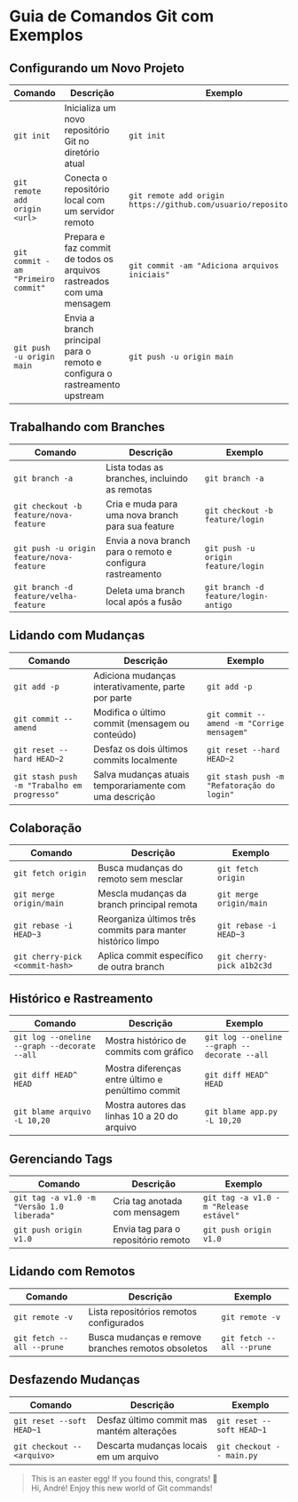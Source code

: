 # Guia de Comandos Git com Exemplos

## Configurando um Novo Projeto

| Comando                             | Descrição                                                                 | Exemplo                                                          |
|-------------------------------------|---------------------------------------------------------------------------|------------------------------------------------------------------|
| `git init`                          | Inicializa um novo repositório Git no diretório atual                     | `git init`                                                       |
| `git remote add origin <url>`       | Conecta o repositório local com um servidor remoto                        | `git remote add origin https://github.com/usuario/repositorio.git` |
| `git commit -am "Primeiro commit"`  | Prepara e faz commit de todos os arquivos rastreados com uma mensagem     | `git commit -am "Adiciona arquivos iniciais"`                    |
| `git push -u origin main`           | Envia a branch principal para o remoto e configura o rastreamento upstream| `git push -u origin main`                                       |

## Trabalhando com Branches

| Comando                                       | Descrição                                                               | Exemplo                                 |
|-----------------------------------------------|-------------------------------------------------------------------------|-----------------------------------------|
| `git branch -a`                               | Lista todas as branches, incluindo as remotas                          | `git branch -a`                          |
| `git checkout -b feature/nova-feature`        | Cria e muda para uma nova branch para sua feature                      | `git checkout -b feature/login`          |
| `git push -u origin feature/nova-feature`     | Envia a nova branch para o remoto e configura rastreamento             | `git push -u origin feature/login`       |
| `git branch -d feature/velha-feature`         | Deleta uma branch local após a fusão                                   | `git branch -d feature/login-antigo`     |

## Lidando com Mudanças

| Comando                                 | Descrição                                                                 | Exemplo                                      |
|-----------------------------------------|---------------------------------------------------------------------------|----------------------------------------------|
| `git add -p`                            | Adiciona mudanças interativamente, parte por parte                        | `git add -p`                                  |
| `git commit --amend`                    | Modifica o último commit (mensagem ou conteúdo)                           | `git commit --amend -m "Corrige mensagem"`    |
| `git reset --hard HEAD~2`              | Desfaz os dois últimos commits localmente                                 | `git reset --hard HEAD~2`                     |
| `git stash push -m "Trabalho em progresso"` | Salva mudanças atuais temporariamente com uma descrição                 | `git stash push -m "Refatoração do login"`    |

## Colaboração

| Comando                              | Descrição                                                                 | Exemplo                        |
|--------------------------------------|---------------------------------------------------------------------------|--------------------------------|
| `git fetch origin`                   | Busca mudanças do remoto sem mesclar                                      | `git fetch origin`             |
| `git merge origin/main`             | Mescla mudanças da branch principal remota                                | `git merge origin/main`        |
| `git rebase -i HEAD~3`              | Reorganiza últimos três commits para manter histórico limpo               | `git rebase -i HEAD~3`         |
| `git cherry-pick <commit-hash>`     | Aplica commit específico de outra branch                                  | `git cherry-pick a1b2c3d`      |

## Histórico e Rastreamento

| Comando                                              | Descrição                                                       | Exemplo                          |
|------------------------------------------------------|-----------------------------------------------------------------|----------------------------------|
| `git log --oneline --graph --decorate --all`         | Mostra histórico de commits com gráfico                         | `git log --oneline --graph --decorate --all` |
| `git diff HEAD^ HEAD`                                | Mostra diferenças entre último e penúltimo commit               | `git diff HEAD^ HEAD`            |
| `git blame arquivo -L 10,20`                         | Mostra autores das linhas 10 a 20 do arquivo                    | `git blame app.py -L 10,20`      |

## Gerenciando Tags

| Comando                                  | Descrição                                                       | Exemplo                                 |
|------------------------------------------|------------------------------------------------------------------|-----------------------------------------|
| `git tag -a v1.0 -m "Versão 1.0 liberada"` | Cria tag anotada com mensagem                                   | `git tag -a v1.0 -m "Release estável"`   |
| `git push origin v1.0`                    | Envia tag para o repositório remoto                             | `git push origin v1.0`                   |

## Lidando com Remotos

| Comando                     | Descrição                                                       | Exemplo                      |
|-----------------------------|------------------------------------------------------------------|------------------------------|
| `git remote -v`            | Lista repositórios remotos configurados                         | `git remote -v`              |
| `git fetch --all --prune` | Busca mudanças e remove branches remotos obsoletos              | `git fetch --all --prune`    |

## Desfazendo Mudanças

| Comando                            | Descrição                                                       | Exemplo                        |
|------------------------------------|------------------------------------------------------------------|--------------------------------|
| `git reset --soft HEAD~1`          | Desfaz último commit mas mantém alterações                      | `git reset --soft HEAD~1`      |
| `git checkout -- <arquivo>`        | Descarta mudanças locais em um arquivo                          | `git checkout -- main.py`      |

> This is an easter egg! If you found this, congrats! 🎉 <br>
> Hi, André! Enjoy this new world of Git commands! 
